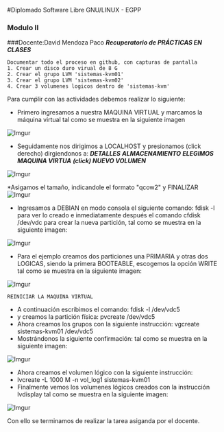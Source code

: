 
#Diplomado Software Libre GNU/LINUX - EGPP
### Modulo II
###Docente:David Mendoza Paco
***Recuperatorio de PRÁCTICAS EN CLASES***

```
Documentar todo el proceso en github, con capturas de pantalla
1. Crear un disco duro virual de 8 G
2. Crear el grupo LVM 'sistemas-kvm01'
3. Crear el grupo LVM 'sistemas-kvm02'
4. Crear 3 volumenes logicos dentro de 'sistemas-kvm'
```

Para cumṕlir con las actividades debemos realizar lo siguiente:

* Primero ingresamos a nuestra MAQUINA VIRTUAL y marcamos la máquina virtual tal como se muestra en la siguiente imagen

![Imgur](http://imgur.com/UQqWmIx.png)


* Seguidamente nos dirigimos a LOCALHOST  y presionamos (click derecho) dirgiendonos a:
	***DETALLES***
	***ALMACENAMIENTO***
	***ELEGIMOS MAQUINA VIRTUA***
	***(click) NUEVO VOLUMEN***
    
![Imgur](http://imgur.com/8622Gd9.png)

*Asigamos el tamaño, indicandole el formato "qcow2" y FINALIZAR
 ![Imgur](http://imgur.com/JLjzad9.png)
 
* Ingresamos a DEBIAN en modo consola el siguiente comando: fdisk -l para ver lo creado e inmediatamente después el comando cfdisk /dev/vdc para crear la nueva partición, tal como se muestra en la siguiente imagen:

![Imgur](http://imgur.com/cPgrzB5.png)

* Para el ejemplo creamos  dos particiones una PRIMARIA y otras dos LOGICAS, siendo la primera BOOTEABLE, escogemos la opción WRITE tal como se muestra en la siguiente imagen:

![Imgur](http://imgur.com/MPDvav6.png)

```
REINICIAR LA MAQUINA VIRTUAL
```
* A continuación escribimos el comando: fdisk -l /dev/vdc5
* y creamos la partición física: pvcreate /dev/vdc5
* Ahora creamos los grupos con la siguiente instrucción: vgcreate sistemas-kvm01 /dev/vdc5
* Mostrándonos la siguiente confirmación: tal como se muestra en la siguiente imagen:

![Imgur](http://imgur.com/MEytrWy.png)

* Ahora creamos el volumen lógico con la siguiente instrucción: 
* lvcreate -L 1000 M -n vol_log1 sistemas-kvm01
* Finalmente vemos los volumenes lógicos creados con la instrucción lvdisplay tal como se muestra en la siguiente imagen:

![Imgur](http://imgur.com/gaEaIEj.png)

Con ello se terminamos de realizar la tarea asiganda por el docente. 
 